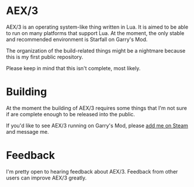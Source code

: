 # AEX/3
AEX/3 is an operating system-like thing written in Lua. It is aimed to be able to run on many platforms that support Lua. At the moment, the only stable and recommended environment is Starfall on Garry's Mod. 

The organization of the build-related things might be a nightmare because this is my first public repository.

Please keep in mind that this isn't complete, most likely.

# Building
At the moment the building of AEX/3 requires some things that I'm not sure if are complete enough to be released into the public. 

If you'd like to see AEX/3 running on Garry's Mod, please [add me on Steam](https://steamcommunity.com/id/lub13h4lfl1f31gr4mwg0/) and message me.

# Feedback
I'm pretty open to hearing feedback about AEX/3. Feedback from other users can improve AEX/3 greatly.
